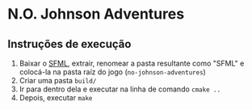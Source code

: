# N.O. Johnson Adventures

## Instruções de execução

1. Baixar o [SFML](https://www.sfml-dev.org/download/sfml/3.0.0/), extrair, renomear a pasta resultante como "SFML" e colocá-la na pasta raíz do jogo (`no-johnson-adventures`)
2. Criar uma pasta `build/`
3. Ir para dentro dela e executar na linha de comando `cmake ..`
4. Depois, executar `make`
